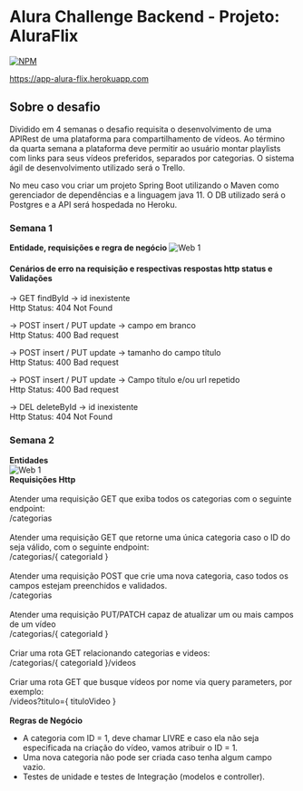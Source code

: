# Alura Challenge Backend - Projeto: AluraFlix
[![NPM](https://img.shields.io/npm/l/react)](https://github.com/nabucodonosor-java/ChallengeAluraFlix/blob/main/LICENSE)


https://app-alura-flix.herokuapp.com

## Sobre o desafio

Dividido em 4 semanas o desafio requisita o desenvolvimento de uma APIRest de uma plataforma para compartilhamento de vídeos. Ao término da quarta semana a plataforma 
deve permitir ao usuário montar playlists com links para seus vídeos preferidos, separados por categorias. O sistema ágil de desenvolvimento utilizado será o Trello.

No meu caso vou criar um projeto Spring Boot utilizando o Maven como gerenciador de dependências e a linguagem java 11. O DB utilizado será o Postgres e a API será
hospedada no Heroku.

### Semana 1

**Entidade, requisições e regra de negócio**
![Web 1](https://personal-bucket-franco.s3.sa-east-1.amazonaws.com/s1.png)

#### Cenários de erro na requisição e respectivas respostas http status e Validações

-> GET findById -> id inexistente\
Http Status: 404 Not Found

-> POST insert / PUT update -> campo em branco\
Http Status: 400 Bad request

-> POST insert / PUT update -> tamanho do campo título\
Http Status: 400 Bad request

-> POST insert / PUT update -> Campo título e/ou url repetido\
Http Status: 400 Bad request

-> DEL deleteById -> id inexistente\
Http Status: 404 Not Found

### Semana 2

**Entidades**\
![Web 1](https://personal-bucket-franco.s3.sa-east-1.amazonaws.com/s2.png)\
**Requisições Http**
\
\
Atender uma requisição GET que exiba todos os categorias com o seguinte endpoint:\
/categorias\
\
Atender uma requisição GET que retorne uma única categoria caso o ID do seja válido, com o seguinte endpoint:\
/categorias/{ categoriaId }\
\
Atender uma requisição POST que crie uma nova categoria, caso todos os campos estejam preenchidos e validados.\
/categorias\
\
Atender uma requisição PUT/PATCH capaz de atualizar um ou mais campos de um vídeo\
/categorias/{ categoriaId }\
\
Criar uma rota GET relacionando categorias e videos:\
/categorias/{ categoriaId }/videos\
\
Criar uma rota GET que busque vídeos por nome via query parameters, por exemplo:\
/videos?titulo={ tituloVideo }\
\
**Regras de Negócio**
* A categoria com ID = 1, deve chamar LIVRE e caso ela não seja especificada na criação do vídeo, vamos atribuir o ID = 1.
* Uma nova categoria não pode ser criada caso tenha algum campo vazio.
* Testes de unidade e testes de Integração (modelos e controller).
